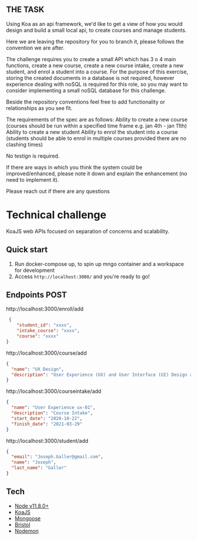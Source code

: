 ## THE TASK

Using Koa as an api framework, we'd like to get a view of how you would design and build a small local api,
to create courses and manage students. 

Here we are leaving the repository for you to branch it, please follows the convention we are after.

The challenge requires you to create a small API which has 3 o 4 main functions, create a new course, create a new course intake, create a new student, and enrol a student into a course. For the purpose of this exercise, storing the created documents 
in a database is not required, however experience dealing with noSQL is required for this role, 
so you may want to consider implementing a small noSQL database for this challenge.

Beside the repository conventions feel free to add functionality or relationships as you see fit.

The requirements of the spec are as follows:
Ability to create a new course (courses should be run within a specified time frame e.g. jan 4th - jan 11th)
Ability to create a new student
Ability to enrol the student into a course (students should be able to enrol in multiple courses provided there are no clashing times) 

No testign is required.

If there are ways in which you think the system could be improved/enhanced, 
please note it down and explain the enhancement (no need to implement it). 

Please reach out if there are any questions


# Technical challenge 

KoaJS web APIs focused on separation of concerns and scalability.

## Quick start

1. Run docker-compose up, to spin up mngo container and a workspace for development
2. Access `http://localhost:3000/` and you're ready to go!

## Endpoints POST
 
http://localhost:3000/enroll/add
```json
 {
    "student_id": "xxxx",
    "intake_course": "xxxx",
    "course": "xxxx"
}
```

http://localhost:3000/course/add
```json
{
  "name": "UX Design",
  "description": "User Experience (UX) and User Interface (UI) Design are interrelated disciplines that cover different aspects of creating amazing digital experiences"
}
```

http://localhost:3000/courseintake/add
```json
{
  "name": "User Experience ux-01",
  "description": "Course Intake",
  "start_date": "2020-10-22",
  "finish_date": "2021-03-29"
}
```

http://localhost:3000/student/add

```json
{
  "email": "Joseph.Galler@gmail.com",
  "name": "Joseph",
  "last_name": "Galler"
}
```

## Tech

- [Node v11.8.0+](http://nodejs.org/)
- [KoaJS](https://npmjs.com/package/koa)
- [Mongoose](https://www.npmjs.com/package/mongoose)
- [Bristol](https://www.npmjs.com/package/bristol)
- [Nodemon](https://www.npmjs.com/package/nodemon)
